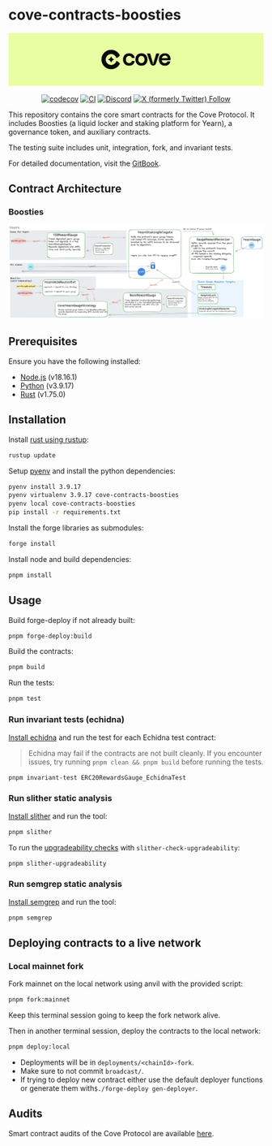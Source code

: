 # cove-contracts-boosties

![cove](./assets/cove.png)

<div align="center">

[![codecov](https://codecov.io/gh/Storm-Labs-Inc/cove-contracts-boosties/branch/master/graph/badge.svg?token=TT68C116IT)](https://codecov.io/gh/Storm-Labs-Inc/cove-contracts-boosties)
[![CI](https://github.com/Storm-Labs-Inc/cove-contracts-boosties/actions/workflows/ci.yml/badge.svg)](https://github.com/Storm-Labs-Inc/cove-contracts-boosties/actions/workflows/ci.yml)
[![Discord](https://img.shields.io/discord/1162443184681533470?logo=discord&label=discord)](https://discord.gg/xdhvEFVsE9)
[![X (formerly Twitter) Follow](https://img.shields.io/twitter/follow/cove_fi)](https://twitter.com/intent/user?screen_name=cove_fi)

</div>

This repository contains the core smart contracts for the Cove Protocol. It includes Boosties (a liquid locker and
staking platform for Yearn), a governance token, and auxiliary contracts.

The testing suite includes unit, integration, fork, and invariant tests.

For detailed documentation, visit the [GitBook](https://docs.cove.finance/).

## Contract Architecture

### Boosties

![boosties](./assets/boosties.png)

## Prerequisites

Ensure you have the following installed:

- [Node.js](https://nodejs.org/) (v18.16.1)
- [Python](https://www.python.org/) (v3.9.17)
- [Rust](https://www.rust-lang.org/) (v1.75.0)

## Installation

Install [rust using rustup](https://rustup.rs/):

```sh
rustup update
```

Setup [pyenv](https://github.com/pyenv/pyenv?tab=readme-ov-file#installation) and install the python dependencies:

```sh
pyenv install 3.9.17
pyenv virtualenv 3.9.17 cove-contracts-boosties
pyenv local cove-contracts-boosties
pip install -r requirements.txt
```

Install the forge libraries as submodules:

```sh
forge install
```

Install node and build dependencies:

```sh
pnpm install
```

## Usage

Build forge-deploy if not already built:

```sh
pnpm forge-deploy:build
```

Build the contracts:

```sh
pnpm build
```

Run the tests:

```sh
pnpm test
```

### Run invariant tests (echidna)

[Install echidna](https://github.com/crytic/echidna?tab=readme-ov-file#installation) and run the test for each Echidna
test contract:

> Echidna may fail if the contracts are not built cleanly. If you encounter issues, try running
> `pnpm clean && pnpm build` before running the tests.

```sh
pnpm invariant-test ERC20RewardsGauge_EchidnaTest
```

### Run slither static analysis

[Install slither](https://github.com/crytic/slither?tab=readme-ov-file#how-to-install) and run the tool:

```sh
pnpm slither
```

To run the [upgradeability checks](https://github.com/crytic/slither/wiki/Upgradeability-Checks) with
`slither-check-upgradeability`:

```sh
pnpm slither-upgradeability
```

### Run semgrep static analysis

[Install semgrep](https://github.com/semgrep/semgrep?tab=readme-ov-file#option-2-getting-started-from-the-cli) and run
the tool:

```sh
pnpm semgrep
```

## Deploying contracts to a live network

### Local mainnet fork

Fork mainnet on the local network using anvil with the provided script:

```sh
pnpm fork:mainnet
```

Keep this terminal session going to keep the fork network alive.

Then in another terminal session, deploy the contracts to the local network:

```sh
pnpm deploy:local
```

- Deployments will be in `deployments/<chainId>-fork`.
- Make sure to not commit `broadcast/`.
- If trying to deploy new contract either use the default deployer functions or generate them
  with`$./forge-deploy gen-deployer`.

## Audits

Smart contract audits of the Cove Protocol are available [here](https://github.com/Storm-Labs-Inc/cove-audits).
